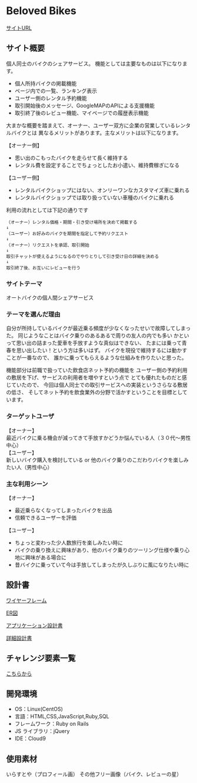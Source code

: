# Beloved Bikes

[サイトURL](https://beloved-bikes.site/)

## サイト概要

個人同士のバイクのシェアサービス。
機能としては主要なものは以下になります。

- 個人所持バイクの掲載機能
- ページ内での一覧、ランキング表示
- ユーザー側のレンタル予約機能
- 取引開始後のメッセージ、GoogleMAPのAPIによる支援機能
- 取引終了後のレビュー機能、マイページでの履歴表示機能

大まかな概要を踏まえて、オーナー、ユーザー双方に企業の営業しているレンタルバイクとは
異なるメリットがあります。主なメリットは以下になります。

【オーナー側】
- 思い出のこもったバイクを走らせて長く維持する
- レンタル費を設定することでちょっとしたお小遣い、維持費稼ぎになる

【ユーザー側】
- レンタルバイクショップにはない、オンリーワンなカスタマイズ車に乗れる
- レンタルバイクショップでは取り扱っていない車種のバイクに乗れる


利用の流れとしては下記の通りです<br>

`（オーナー）レンタル価格・期間・引き受け場所を決めて掲載する`<br>
`↓`<br>
`（ユーザー）お好みのバイクを期間を指定して予約リクエスト`<br>
`↓`<br>
`（オーナー）リクエストを承認、取引開始`<br>
`↓`<br>
`取引チャットが使えるようになるのでやりとりして引き受け日の詳細を決める`<br>
`↓`<br>
`取引終了後、お互いにレビューを行う`<br>


### サイトテーマ

オートバイクの個人間シェアサービス


### テーマを選んだ理由

自分が所持しているバイクが最近乗る頻度が少なくなったせいで故障してしまった。
同じようなことはバイク乗りのあるあるで周りの友人の内でも多い
かといって思い出の詰まった愛車を手放すような真似はできない、
たまには乗って青春を思い出したい！という方は多いはず。
バイクを現役で維持するには動かすことが一番なので、
誰かに乗ってもらえるような仕組みを作りたいと思った。<br>

機能部分は前職で扱っていた飲食店ネット予約の機能を
ユーザー側の予約利用の敷居を下げ、サービスの利用者を増やすという点で
とても優れたものだと感じていたので、
今回は個人同士での取引サービスへの実装というさらなる敷居の低さ、
そしてネット予約を飲食業外の分野で活かすということを目標としています。


### ターゲットユーザ

【オーナー】<br>
最近バイクに乗る機会が減ってきて手放すかどうか悩んでいる人（３０代〜男性中心）<br>
【ユーザー】<br>
新しいバイク購入を検討している or 他のバイク乗りのこだわりバイクを楽しみたい人（男性中心）


### 主な利用シーン

【オーナー】
- 最近乗らなくなってしまったバイクを出品
- 信頼できるユーザーを評価

【ユーザー】
- ちょっと変わった少人数旅行を楽しみたい時に
- バイクの乗り換えに興味があり、他のバイク乗りのツーリング仕様や乗り心地に興味がある場合に
- 昔バイクに乗っていて今は手放してしまったが久しぶりに風になりたい時に


## 設計書

[ワイヤーフレーム](https://app.diagrams.net/#G1gv_BDiduw2Q_8cRgqvaHdMNRBGtGU6kg)

[ER図](https://app.diagrams.net/#G1_44A_HueS2Dft4ZPpRpKPw7S8BW4lI6N)

[アプリケーション設計書](https://docs.google.com/spreadsheets/d/199_Ykk3I39BiX7geTzDoGtNZeuS-dggK/edit#gid=1166209438)

[詳細設計書](https://docs.google.com/spreadsheets/d/1qyOq1KEg7DrqOr8lavpKWAvQcCIOojPR/edit#gid=1802439833)


## チャレンジ要素一覧

[こちらから](https://docs.google.com/spreadsheets/d/1Il6RXS7MLiayBDBoY7DQRGKk82_PDFGQTAWmgp4-eZQ/edit#gid=0)


## 開発環境

- OS：Linux(CentOS)
- 言語：HTML,CSS,JavaScript,Ruby,SQL
- フレームワーク：Ruby on Rails
- JS ライブラリ：jQuery
- IDE：Cloud9


## 使用素材

いらすとや（プロフィール画）
その他フリー画像（バイク、レビューの星）



